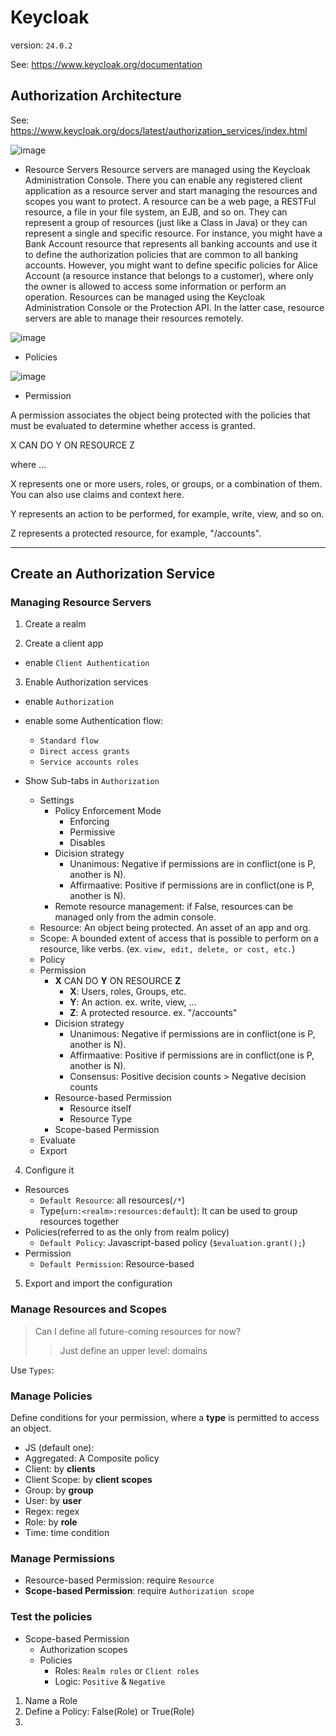 # Keycloak

version: `24.0.2`

See: https://www.keycloak.org/documentation

## Authorization Architecture

See: https://www.keycloak.org/docs/latest/authorization_services/index.html

![image](https://github.com/pydemia/keycloak/assets/18019100/972775e0-ff0f-4088-b2bb-d4a611a671c4)


* Resource Servers
Resource servers are managed using the Keycloak Administration Console.
There you can enable any registered client application as a resource server and start managing the resources and scopes you want to protect.
A resource can be a web page, a RESTFul resource, a file in your file system, an EJB, and so on. They can represent a group of resources (just like a Class in Java) or they can represent a single and specific resource.
For instance, you might have a Bank Account resource that represents all banking accounts and use it to define the authorization policies that are common to all banking accounts. However, you might want to define specific policies for Alice Account (a resource instance that belongs to a customer), where only the owner is allowed to access some information or perform an operation.
Resources can be managed using the Keycloak Administration Console or the Protection API. In the latter case, resource servers are able to manage their resources remotely.

![image](https://github.com/pydemia/keycloak/assets/18019100/0d294f38-6daf-4d11-849c-e2f56ba4aa72)

* Policies

![image](https://github.com/pydemia/keycloak/assets/18019100/06b1de1b-252d-4926-bcdb-497e4c3f6dcd)



* Permission

A permission associates the object being protected with the policies that must be evaluated to determine whether access is granted.

X CAN DO Y ON RESOURCE Z

where …​

X represents one or more users, roles, or groups, or a combination of them. You can also use claims and context here.

Y represents an action to be performed, for example, write, view, and so on.

Z represents a protected resource, for example, "/accounts".

---

## Create an Authorization Service

### Managing Resource Servers

1. Create a realm

2. Create a client app

* enable `Client Authentication`

3. Enable Authorization services

* enable `Authorization`
* enable some Authentication flow:
  - `Standard flow`
  - `Direct access grants`
  - `Service accounts roles`

* Show Sub-tabs in `Authorization`
  - Settings
    - Policy Enforcement Mode
      - Enforcing
      - Permissive
      - Disables
    - Dicision strategy
      - Unanimous: Negative if permissions are in conflict(one is P, another is N).
      - Affirmaative: Positive if permissions are in conflict(one is P, another is N).
    - Remote resource management: if False, resources can be managed only from the admin console.
  - Resource: An object being protected. An asset of an app and org.
  - Scope: A bounded extent of access that is possible to perform on a resource, like verbs. (ex. `view, edit, delete, or cost, etc.`)
  - Policy
  - Permission
    - __X__ CAN DO __Y__ ON RESOURCE __Z__
      - __X__: Users, roles, Groups, etc.
      - __Y__: An action. ex. write, view, ...
      - __Z__: A protected resource. ex. "/accounts"
    - Dicision strategy
      - Unanimous: Negative if permissions are in conflict(one is P, another is N).
      - Affirmaative: Positive if permissions are in conflict(one is P, another is N).
      - Consensus: Positive decision counts > Negative decision counts
    - Resource-based Permission
      - Resource itself
      - Resource Type
    - Scope-based Permission
  - Evaluate
  - Export

4. Configure it

* Resources
  - `Default Resource`: all resources(`/*`)
  - Type(`urn:<realm>:resources:default`): It can be used to group resources together
* Policies(referred to as the only from realm policy)
  - `Default Policy`: Javascript-based policy (`$evaluation.grant();`)
* Permission
  - `Default Permission`: Resource-based

5. Export and import the configuration

### Manage Resources and Scopes
> Can I define all future-coming resources for now?
> > Just define an upper level: domains

Use `Types`: 


### Manage Policies

Define conditions for your permission, where a __type__ is permitted to access an object.

* JS (default one): 
* Aggregated: A Composite policy
* Client: by __clients__
* Client Scope: by __client scopes__
* Group: by __group__
* User: by __user__
* Regex: regex
* Role: by __role__
* Time: time condition

### Manage Permissions

* Resource-based Permission: require `Resource`
* __Scope-based Permission__: require `Authorization scope`

### Test the policies

* Scope-based Permission
  * Authorization scopes
  * Policies
    * Roles: `Realm roles` or `Client roles`
    * Logic: `Positive` & `Negative`


1. Name a Role
2. Define a Policy: False(Role) or True(Role)
3. 
